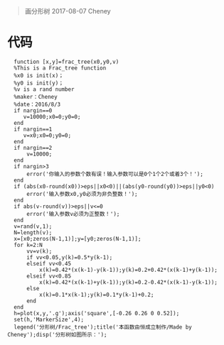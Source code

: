 > 画分形树
> 2017-08-07
> Cheney
# 代码
      function [x,y]=frac_tree(x0,y0,v)
      %This is a Frac_tree function
      %x0 is init(x)；
      %y0 is init(y)；
      %v is a rand number
      %maker：Cheney
      %date：2016/8/3
      if nargin==0
         v=10000;x0=0;y0=0;
      end
      if nargin==1
         v=x0;x0=0;y0=0;
      end
      if nargin==2
          v=10000;
      end
      if nargin>3
          error('你输入的参数个数有误！输入参数可以是0个1个2个或着3个！');
      end
      if (abs(x0-round(x0))>eps||x0<0)||(abs(y0-round(y0))>eps||y0<0)
          error('输入参数x0,y0必须为非负整数！');
      end
      if abs(v-round(v))>eps||v<=0
          error('输入参数v必须为正整数！');
      end
      v=rand(v,1);
      N=length(v);
      x=[x0;zeros(N-1,1)];y=[y0;zeros(N-1,1)];
      for k=2:N
          vv=v(k);
          if vv<0.05,y(k)=0.5*y(k-1);
          elseif vv<0.45
              x(k)=0.42*(x(k-1)-y(k-1));y(k)=0.2+0.42*(x(k-1)+y(k-1));
          elseif vv<0.85
              x(k)=0.42*(x(k-1)+y(k-1));y(k)=0.2-0.42*(x(k-1)-y(k-1));
          else
              x(k)=0.1*x(k-1);y(k)=0.1*y(k-1)+0.2;
          end
      end
      h=plot(x,y,'.g');axis('square',[-0.26 0.26 0 0.52]);
      set(h,'MarkerSize',4);
      legend('分形树/Frac_tree');title('本函数由恒成立制作/Made by Cheney');disp('分形树如图所示：');  
